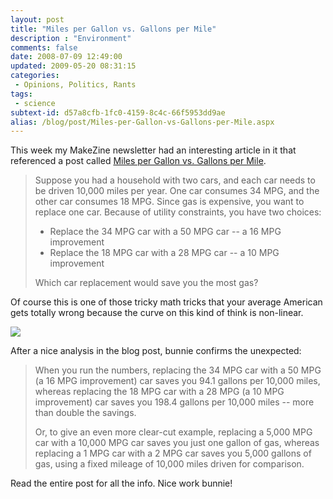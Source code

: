 ```yaml
---
layout: post
title: "Miles per Gallon vs. Gallons per Mile"
description : "Environment"
comments: false
date: 2008-07-09 12:49:00
updated: 2009-05-20 08:31:15
categories:
 - Opinions, Politics, Rants
tags:
 - science
subtext-id: d57a8cfb-1fc0-4159-8c4c-66f5953dd9ae
alias: /blog/post/Miles-per-Gallon-vs-Gallons-per-Mile.aspx
---
```



This week my MakeZine newsletter had an interesting article in it that referenced a post called [Miles per Gallon vs. Gallons per Mile](http://www.bunniestudios.com/blog/?p=257). 

> Suppose you had a household with two cars, and each car needs to be driven 10,000 miles per year. One car consumes 34 MPG, and the other car consumes 18 MPG. Since gas is expensive, you want to replace one car. Because of utility constraints, you have two choices: 
> 
> * Replace the 34 MPG car with a 50 MPG car -- a 16 MPG improvement 
> * Replace the 18 MPG car with a 28 MPG car -- a 10 MPG improvement 
> 
> Which car replacement would save you the most gas? 

Of course this is one of those tricky math tricks that your average American gets totally wrong because the curve on this kind of think is non-linear. 

![](http://bunniestudios.com/blog/images/mpg_science08.jpg)

After a nice analysis in the blog post, bunnie confirms the unexpected: 

> When you run the numbers, replacing the 34 MPG car with a 50 MPG (a 16 MPG improvement) car saves you 94.1 gallons per 10,000 miles, whereas replacing the 18 MPG car with a 28 MPG (a 10 MPG improvement) car saves you 198.4 gallons per 10,000 miles -- more than double the savings. 
> 
> Or, to give an even more clear-cut example, replacing a 5,000 MPG car with a 10,000 MPG car saves you just one gallon of gas, whereas replacing a 1 MPG car with a 2 MPG car saves you 5,000 gallons of gas, using a fixed mileage of 10,000 miles driven for comparison. 

Read the entire post for all the info. Nice work bunnie! 

